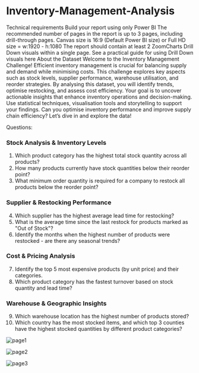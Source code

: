 # Inventory-Management-Analysis



Technical requirements
Build your report using only Power BI 
The recommended number of pages in the report is up to 3 pages, including drill-through pages.
Canvas size is 16:9 (Default Power BI size) or Full HD size = w:1920 - h:1080 
The report should contain at least 2 ZoomCharts Drill Down visuals within a single page. See a practical guide for using Drill Down visuals here
About the Dataset
Welcome to the Inventory Management Challenge! Efficient inventory management is crucial for balancing supply and demand while minimising costs. This challenge explores key aspects such as stock levels, supplier performance, warehouse utilisation, and reorder strategies. By analysing this dataset, you will identify trends, optimise restocking, and assess cost efficiency. Your goal is to uncover actionable insights that enhance inventory operations and decision-making. Use statistical techniques, visualisation tools and storytelling to support your findings. Can you optimise inventory performance and improve supply chain efficiency? Let’s dive in and explore the data!

Questions: 

### Stock Analysis & Inventory Levels
1. Which product category has the highest total stock quantity across all products?
2. How many products currently have stock quantities below their reorder point?
3. What minimum order quantity is required for a company to restock all products below the reorder point?


### Supplier & Restocking Performance
4. Which supplier has the highest average lead time for restocking?
5. What is the average time since the last restock for products marked as "Out of Stock"?
6. Identify the months when the highest number of products were restocked - are there any seasonal trends?


### Cost & Pricing Analysis
7. Identify the top 5 most expensive products (by unit price) and their categories.
8. Which product category has the fastest turnover based on stock quantity and lead time?


### Warehouse & Geographic Insights
9. Which warehouse location has the highest number of products stored?
10. Which country has the most stocked items, and which top 3 counties have the highest stocked quantities by different product categories?



![page1](https://github.com/user-attachments/assets/82d57320-aebe-42e7-8724-bec45c3f97aa)

![page2](https://github.com/user-attachments/assets/a9b96c67-a6c5-4df0-aa88-1a08276fe674)

![page3](https://github.com/user-attachments/assets/ce7acc5c-a98a-46c3-86ca-b66b33508b7d)





